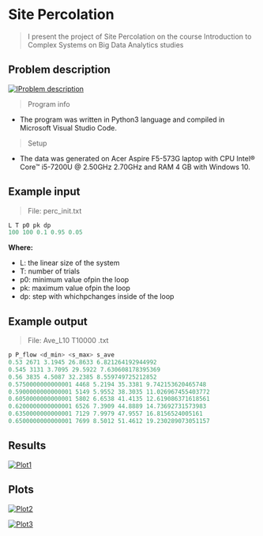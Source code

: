 # Site Percolation

> I present the project of Site Percolation on the course Introduction to Complex Systems on Big Data Analytics studies

## Problem description

[![IProblem description](https://raw.githubusercontent.com/matetuh/Site-Percolation/master/Description.JPG)]()

> Program info

- The program was written in Python3 language and compiled in Microsoft Visual Studio Code.

> Setup

- The data was generated on Acer Aspire F5-573G laptop with CPU Intel® Core™ i5-7200U @ 2.50GHz 2.70GHz and RAM 4 GB with Windows 10.

## Example input
> File: perc_init.txt
```python
L T p0 pk dp
100 100 0.1 0.95 0.05
```

**Where:**

- L: the linear size of the system
- T: number of trials
- p0: minimum value ofpin the loop
- pk: maximum value ofpin the loop
- dp: step with whichpchanges inside of the loop

## Example output
> File: Ave_L10 T10000 .txt
```python
p P_flow <d_min> <s_max> s_ave 
0.53 2671 3.1945 26.8633 6.821264192944992 
0.545 3131 3.7095 29.5922 7.630608178395369 
0.56 3835 4.5087 32.2385 8.559749725212852 
0.5750000000000001 4468 5.2194 35.3381 9.742153620465748 
0.5900000000000001 5149 5.9552 38.3035 11.026967455403772 
0.6050000000000001 5802 6.6538 41.4135 12.619086371618561 
0.6200000000000001 6526 7.3909 44.8889 14.73692731573983 
0.6350000000000001 7129 7.9979 47.9557 16.8156524005161 
0.6500000000000001 7699 8.5012 51.4612 19.230289073051157 
```

## Results

[![Plot1](https://raw.githubusercontent.com/matetuh/Site-Percolation/master/Results1.JPG)]()

## Plots

[![Plot2](https://raw.githubusercontent.com/matetuh/Site-Percolation/master/Results2.JPG)]()

[![Plot3](https://raw.githubusercontent.com/matetuh/Site-Percolation/master/Results3.JPG)]()



